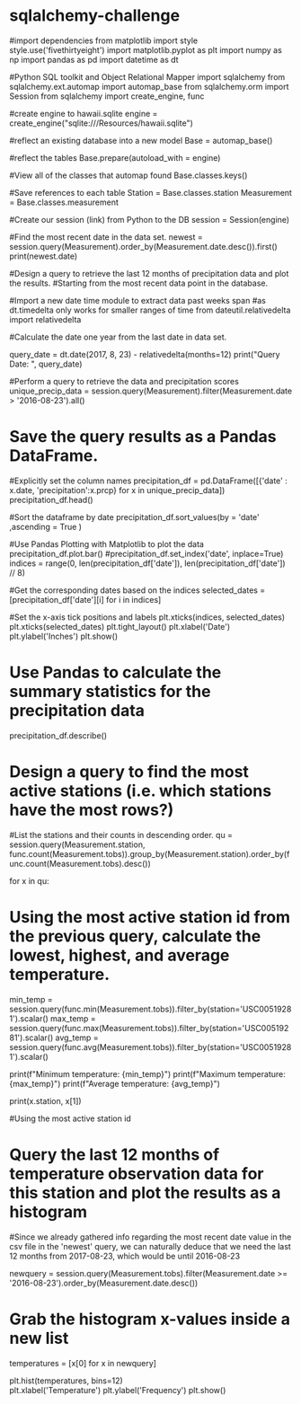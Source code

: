 # sqlalchemy-challenge

#import dependencies
from matplotlib import style
style.use('fivethirtyeight')
import matplotlib.pyplot as plt
import numpy as np
import pandas as pd
import datetime as dt

#Python SQL toolkit and Object Relational Mapper
import sqlalchemy
from sqlalchemy.ext.automap import automap_base
from sqlalchemy.orm import Session
from sqlalchemy import create_engine, func

#create engine to hawaii.sqlite
engine = create_engine("sqlite:///Resources/hawaii.sqlite")

#reflect an existing database into a new model
Base = automap_base()

#reflect the tables
Base.prepare(autoload_with = engine)

#View all of the classes that automap found
Base.classes.keys()

#Save references to each table
Station = Base.classes.station
Measurement = Base.classes.measurement

#Create our session (link) from Python to the DB
session = Session(engine)

#Find the most recent date in the data set.
newest = session.query(Measurement).order_by(Measurement.date.desc()).first()
print(newest.date)

#Design a query to retrieve the last 12 months of precipitation data and plot the results. 
#Starting from the most recent data point in the database. 

#Import a new date time module to extract data past weeks span
#as dt.timedelta only works for smaller ranges of time
from dateutil.relativedelta import relativedelta

#Calculate the date one year from the last date in data set.

query_date = dt.date(2017, 8, 23) - relativedelta(months=12)
print("Query Date: ", query_date)

#Perform a query to retrieve the data and precipitation scores
unique_precip_data = session.query(Measurement).filter(Measurement.date > '2016-08-23').all()

# Save the query results as a Pandas DataFrame. 
#Explicitly set the column names
precipitation_df = pd.DataFrame([{'date' : x.date, 'precipitation':x.prcp} for x in unique_precip_data])
precipitation_df.head()

#Sort the dataframe by date
precipitation_df.sort_values(by = 'date' ,ascending = True )

#Use Pandas Plotting with Matplotlib to plot the data
precipitation_df.plot.bar()
#precipitation_df.set_index('date', inplace=True)
indices = range(0, len(precipitation_df['date']), len(precipitation_df['date']) // 8)

#Get the corresponding dates based on the indices
selected_dates = [precipitation_df['date'][i] for i in indices]

#Set the x-axis tick positions and labels
plt.xticks(indices, selected_dates)
plt.xticks(selected_dates)
plt.tight_layout()
plt.xlabel('Date')
plt.ylabel('Inches')
plt.show()

# Use Pandas to calculate the summary statistics for the precipitation data
precipitation_df.describe()


# Design a query to find the most active stations (i.e. which stations have the most rows?)
#List the stations and their counts in descending order.
qu = session.query(Measurement.station, func.count(Measurement.tobs)).group_by(Measurement.station).order_by(func.count(Measurement.tobs).desc())

for x in qu:

# Using the most active station id from the previous query, calculate the lowest, highest, and average temperature.

min_temp = session.query(func.min(Measurement.tobs)).filter_by(station='USC00519281').scalar()
max_temp = session.query(func.max(Measurement.tobs)).filter_by(station='USC00519281').scalar()
avg_temp = session.query(func.avg(Measurement.tobs)).filter_by(station='USC00519281').scalar()

print(f"Minimum temperature: {min_temp}")
print(f"Maximum temperature: {max_temp}")
print(f"Average temperature: {avg_temp}")

   print(x.station, x[1])

#Using the most active station id
# Query the last 12 months of temperature observation data for this station and plot the results as a histogram


#Since we already gathered info regarding the most recent date value in the csv file in the 'newest' query, we can naturally deduce that we need the last 12 months from 2017-08-23, which would be until 2016-08-23

newquery = session.query(Measurement.tobs).filter(Measurement.date >= '2016-08-23').order_by(Measurement.date.desc())

# Grab the histogram x-values inside a new list
temperatures = [x[0] for x in newquery]

plt.hist(temperatures, bins=12)  
plt.xlabel('Temperature')
plt.ylabel('Frequency')
plt.show()
